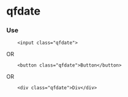 # qfdate

### Use
<head>
        <script type="text/javascript" src="qfdate.js"></script>
</head>

<body>

        <input class="qfdate">
OR

        <button class="qfdate">Button</button>
OR

        <div class="qfdate">Div</div>

</body>
